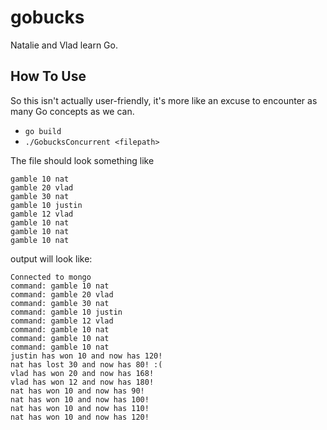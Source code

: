 # gobucks
Natalie and Vlad learn Go.

## How To Use
So this isn't actually user-friendly, it's more like an excuse to encounter as many Go concepts as we can.

* `go build`
* `./GobucksConcurrent <filepath>`

The file should look something like
```
gamble 10 nat
gamble 20 vlad
gamble 30 nat
gamble 10 justin
gamble 12 vlad
gamble 10 nat
gamble 10 nat
gamble 10 nat
```

output will look like:
```
Connected to mongo
command: gamble 10 nat
command: gamble 20 vlad
command: gamble 30 nat
command: gamble 10 justin
command: gamble 12 vlad
command: gamble 10 nat
command: gamble 10 nat
command: gamble 10 nat
justin has won 10 and now has 120!
nat has lost 30 and now has 80! :(
vlad has won 20 and now has 168!
vlad has won 12 and now has 180!
nat has won 10 and now has 90!
nat has won 10 and now has 100!
nat has won 10 and now has 110!
nat has won 10 and now has 120!
```
